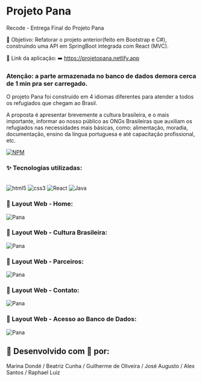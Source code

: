 

# Projeto Pana

Recode - Entrega Final do Projeto Pana

🎯 Objetivo: Refatorar o projeto anterior(feito em Bootstrap e C#), construindo uma API em SpringBoot integrada com React (MVC). </br>


🔗 Link da aplicação: ➡️ https://projetopana.netlify.app
### Atenção: a parte armazenada no banco de dados demora cerca de 1 min pra ser carregado.

O projeto Pana foi construído em 4 idiomas diferentes para atender a todos os refugiados que chegam ao Brasil.

A proposta é apresentar brevemente a cultura brasileira, e o mais importante, informar ao nosso público as ONGs Brasileiras que auxiliam os refugiados nas necessidades mais básicas, como:
alimentação, moradia, documentação, ensino da língua portuguesa e até capacitação profissional, etc.

[![NPM](https://img.shields.io/npm/l/react)](https://github.com/MarinaDonde/Pana-ProjetoFinal)

###  ✨ Tecnologias utilizadas:

<div style="display: inline_block"><br/>
    <img align="center" alt="html5" src="https://img.shields.io/badge/HTML5-E34F26?style=for-the-badge&logo=html5&logoColor=white"/>
    <img align="center" alt="css3" src="https://img.shields.io/badge/CSS3-1572B6?style=for-the-badge&logo=css3&logoColor=white"/>   
    <img align="center" alt="React" src="https://img.shields.io/badge/React-20232A?style=for-the-badge&logo=react&logoColor=61DAFB"/>
    <img align="center" alt="Java" src="https://img.shields.io/badge/Java-ED8B00?style=for-the-badge&logo=java&logoColor=white"/>
</div>

### 🔹 Layout Web - Home:

![Pana](https://i.imgur.com/ifTFQaS.jpg)

### 🔹 Layout Web - Cultura Brasileira:

![Pana](https://i.imgur.com/Y1IMtFd.jpg)

### 🔹 Layout Web - Parceiros:

![Pana](https://i.imgur.com/7GTacb8.jpg)

### 🔹 Layout Web - Contato:

![Pana](https://i.imgur.com/TtGR6bu.jpg)

### 🔹 Layout Web - Acesso ao Banco de Dados:

![Pana](https://i.imgur.com/3W6yxIc.jpg)

## 🔹 Desenvolvido com 💙 por:

Marina Dondé / Beatriz Cunha / Guilherme de Oliveira / José Augusto / Alex Santos / Raphael Luiz
